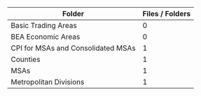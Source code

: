 | Folder                             |   Files / Folders |
|------------------------------------|-------------------|
| Basic Trading Areas                |                 0 |
| BEA Economic Areas                 |                 0 |
| CPI for MSAs and Consolidated MSAs |                 1 |
| Counties                           |                 1 |
| MSAs                               |                 1 |
| Metropolitan Divisions             |                 1 |